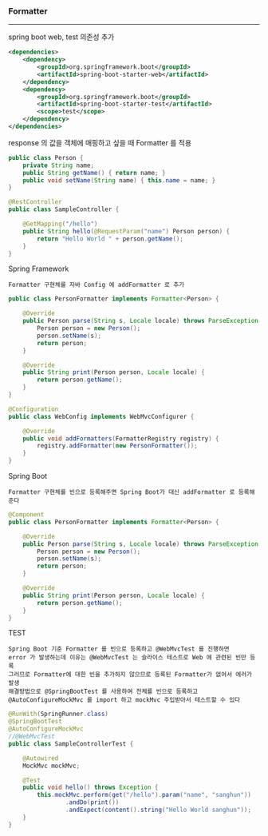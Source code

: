 ### Formatter 

---

spring boot web, test 의존성 추가

```xml
<dependencies>
    <dependency>
        <groupId>org.springframework.boot</groupId>
        <artifactId>spring-boot-starter-web</artifactId>
    </dependency>
    <dependency>
        <groupId>org.springframework.boot</groupId>
        <artifactId>spring-boot-starter-test</artifactId>
        <scope>test</scope>
    </dependency>
</dependencies>
```

response 의 값을 객체에 매핑하고 싶을 때 Formatter 를 적용

```java
public class Person {
    private String name;
    public String getName() { return name; }
    public void setName(String name) { this.name = name; }
}

@RestController
public class SampleController {

    @GetMapping("/hello")
    public String hello(@RequestParam("name") Person person) {
        return "Hello World " + person.getName();
    }
}
```

Spring Framework

    Formatter 구현체를 자바 Config 에 addFormatter 로 추가

```java
public class PersonFormatter implements Formatter<Person> {

    @Override
    public Person parse(String s, Locale locale) throws ParseException {
        Person person = new Person();
        person.setName(s);
        return person;
    }

    @Override
    public String print(Person person, Locale locale) {
        return person.getName();
    }
}

@Configuration
public class WebConfig implements WebMvcConfigurer {

    @Override
    public void addFormatters(FormatterRegistry registry) {
        registry.addFormatter(new PersonFormatter());
    }
}
```

Spring Boot

    Formatter 구현체를 빈으로 등록해주면 Spring Boot가 대신 addFormatter 로 등록해준다

```java
@Component
public class PersonFormatter implements Formatter<Person> {

    @Override
    public Person parse(String s, Locale locale) throws ParseException {
        Person person = new Person();
        person.setName(s);
        return person;
    }

    @Override
    public String print(Person person, Locale locale) {
        return person.getName();
    }
}
```

TEST

    Spring Boot 기준 Formatter 를 빈으로 등록하고 @WebMvcTest 를 진행하면
    error 가 발생하는데 이유는 @WebMvcTest 는 슬라이스 테스트로 Web 에 관련된 빈만 등록
    그러므로 Formatter에 대한 빈을 추가하지 않으므로 등록된 Formatter가 없어서 에러가 발생
    해결방법으로 @SpringBootTest 를 사용하여 전체를 빈으로 등록하고 
    @AutoConfigureMockMvc 를 import 하고 mockMvc 주입받아서 테스트할 수 있다 

```java
@RunWith(SpringRunner.class)
@SpringBootTest
@AutoConfigureMockMvc
//@WebMvcTest
public class SampleControllerTest {

    @Autowired
    MockMvc mockMvc;

    @Test
    public void hello() throws Exception {
        this.mockMvc.perform(get("/hello").param("name", "sanghun"))
                .andDo(print())
                .andExpect(content().string("Hello World sanghun"));
    }
}
```